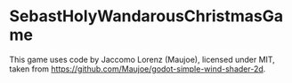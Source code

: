 # SebastHolyWandarousChristmasGame

This game uses code by Jaccomo Lorenz (Maujoe), licensed under MIT, taken from https://github.com/Maujoe/godot-simple-wind-shader-2d.
